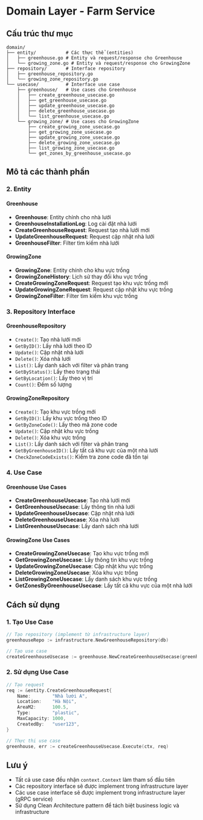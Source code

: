 # Domain Layer - Farm Service

## Cấu trúc thư mục

```
domain/
├── entity/           # Các thực thể (entities)
│   ├── greenhouse.go # Entity và request/response cho Greenhouse
│   └── growing_zone.go # Entity và request/response cho GrowingZone
├── repository/       # Interface repository
│   ├── greenhouse_repository.go
│   └── growing_zone_repository.go
└── usecase/          # Interface use case
    ├── greenhouse/   # Use cases cho Greenhouse
    │   ├── create_greenhouse_usecase.go
    │   ├── get_greenhouse_usecase.go
    │   ├── update_greenhouse_usecase.go
    │   ├── delete_greenhouse_usecase.go
    │   └── list_greenhouse_usecase.go
    └── growing_zone/ # Use cases cho GrowingZone
        ├── create_growing_zone_usecase.go
        ├── get_growing_zone_usecase.go
        ├── update_growing_zone_usecase.go
        ├── delete_growing_zone_usecase.go
        ├── list_growing_zone_usecase.go
        └── get_zones_by_greenhouse_usecase.go
```

## Mô tả các thành phần

### 2. Entity
#### Greenhouse
- **Greenhouse**: Entity chính cho nhà lưới
- **GreenhouseInstallationLog**: Log cài đặt nhà lưới
- **CreateGreenhouseRequest**: Request tạo nhà lưới mới
- **UpdateGreenhouseRequest**: Request cập nhật nhà lưới
- **GreenhouseFilter**: Filter tìm kiếm nhà lưới

#### GrowingZone
- **GrowingZone**: Entity chính cho khu vực trồng
- **GrowingZoneHistory**: Lịch sử thay đổi khu vực trồng
- **CreateGrowingZoneRequest**: Request tạo khu vực trồng mới
- **UpdateGrowingZoneRequest**: Request cập nhật khu vực trồng
- **GrowingZoneFilter**: Filter tìm kiếm khu vực trồng

### 3. Repository Interface
#### GreenhouseRepository
- `Create()`: Tạo nhà lưới mới
- `GetByID()`: Lấy nhà lưới theo ID
- `Update()`: Cập nhật nhà lưới
- `Delete()`: Xóa nhà lưới
- `List()`: Lấy danh sách với filter và phân trang
- `GetByStatus()`: Lấy theo trạng thái
- `GetByLocation()`: Lấy theo vị trí
- `Count()`: Đếm số lượng

#### GrowingZoneRepository
- `Create()`: Tạo khu vực trồng mới
- `GetByID()`: Lấy khu vực trồng theo ID
- `GetByZoneCode()`: Lấy theo mã zone code
- `Update()`: Cập nhật khu vực trồng
- `Delete()`: Xóa khu vực trồng
- `List()`: Lấy danh sách với filter và phân trang
- `GetByGreenhouseID()`: Lấy tất cả khu vực của một nhà lưới
- `CheckZoneCodeExists()`: Kiểm tra zone code đã tồn tại

### 4. Use Case
#### Greenhouse Use Cases
- **CreateGreenhouseUsecase**: Tạo nhà lưới mới
- **GetGreenhouseUsecase**: Lấy thông tin nhà lưới
- **UpdateGreenhouseUsecase**: Cập nhật nhà lưới
- **DeleteGreenhouseUsecase**: Xóa nhà lưới
- **ListGreenhouseUsecase**: Lấy danh sách nhà lưới

#### GrowingZone Use Cases
- **CreateGrowingZoneUsecase**: Tạo khu vực trồng mới
- **GetGrowingZoneUsecase**: Lấy thông tin khu vực trồng
- **UpdateGrowingZoneUsecase**: Cập nhật khu vực trồng
- **DeleteGrowingZoneUsecase**: Xóa khu vực trồng
- **ListGrowingZoneUsecase**: Lấy danh sách khu vực trồng
- **GetZonesByGreenhouseUsecase**: Lấy tất cả khu vực của một nhà lưới

## Cách sử dụng

### 1. Tạo Use Case
```go
// Tạo repository (implement từ infrastructure layer)
greenhouseRepo := infrastructure.NewGreenhouseRepository(db)

// Tạo use case
createGreenhouseUsecase := greenhouse.NewCreateGreenhouseUsecase(greenhouseRepo)
```

### 2. Sử dụng Use Case
```go
// Tạo request
req := &entity.CreateGreenhouseRequest{
    Name:        "Nhà lưới A",
    Location:    "Hà Nội",
    AreaM2:      100.5,
    Type:        "plastic",
    MaxCapacity: 1000,
    CreatedBy:   "user123",
}

// Thực thi use case
greenhouse, err := createGreenhouseUsecase.Execute(ctx, req)
```

## Lưu ý
- Tất cả use case đều nhận `context.Context` làm tham số đầu tiên
- Các repository interface sẽ được implement trong infrastructure layer
- Các use case interface sẽ được implement trong infrastructure layer (gRPC service)
- Sử dụng Clean Architecture pattern để tách biệt business logic và infrastructure